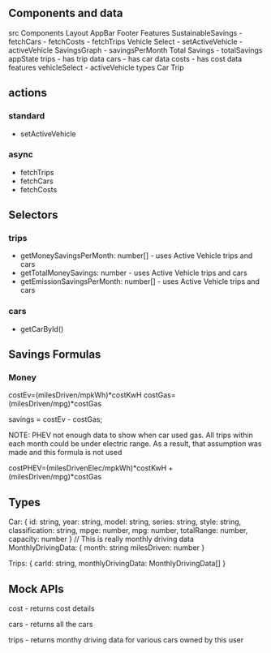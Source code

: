 ## Components and data
src
  Components
    Layout
      AppBar
      Footer
    Features
      SustainableSavings
        - fetchCars
        - fetchCosts
        - fetchTrips
        Vehicle Select
          - setActiveVehicle
          - activeVehicle
        SavingsGraph
          - savingsPerMonth 
        Total Savings
          - totalSavings
  appState
    trips
      - has trip data
    cars
      - has car data
    costs
      - has cost data
    features
      vehicleSelect
        - activeVehicle
  types
    Car
    Trip

## actions
### standard
- setActiveVehicle

### async
- fetchTrips
- fetchCars
- fetchCosts

## Selectors
### trips
- getMoneySavingsPerMonth: number[] - uses Active Vehicle trips and cars
- getTotalMoneySavings: number - uses Active Vehicle trips and cars
- getEmissionSavingsPerMonth: number[] - uses Active Vehicle trips and cars
### cars
- getCarById()

## Savings Formulas

### Money
costEv=(milesDriven/mpkWh)*costKwH
costGas=(milesDriven/mpg)*costGas

savings = costEv - costGas;

NOTE: PHEV not enough data to show when car used gas. All trips within each month could be under electric range. As a result, that assumption was made and this formula is not used

costPHEV=(milesDrivenElec/mpkWh)*costKwH + (milesDriven/mpg)*costGas

## Types
Car: {
  id: string,
  year: string,
  model: string,
  series: string,
  style: string,
  classification: string,
  mpge: number,
  mpg: number,
  totalRange: number,
  capacity: number
}
// This is really monthly driving data
MonthlyDrivingData: {
  month: string
  milesDriven: number
}

Trips: {
  carId: string,
  monthlyDrivingData: MonthlyDrivingData[]
}


## Mock APIs
cost - returns cost details

cars - returns all the cars

trips - returns monthy driving data for various cars owned by this user